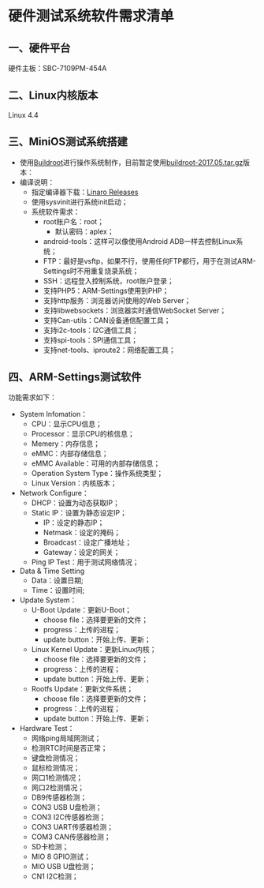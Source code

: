 # 硬件测试系统软件需求清单

## 一、硬件平台

硬件主板：SBC-7109PM-454A

## 二、Linux内核版本 

Linux 4.4

## 三、MiniOS测试系统搭建

* 使用[Buildroot](https://buildroot.org/)进行操作系统制作，目前暂定使用[buildroot-2017.05.tar.gz](https://buildroot.org/downloads/)版本：
* 编译说明：
  * 指定编译器下载：[Linaro Releases](https://releases.linaro.org/components/toolchain/gcc-linaro/)
  * 使用sysvinit进行系统init启动；
  * 系统软件需求：
    * root账户名：root；
      * 默认密码：aplex；
    * android-tools：这样可以像使用Android ADB一样去控制Linux系统；
    * FTP：最好是vsftp，如果不行，使用任何FTP都行，用于在测试ARM-Settings时不用重复烧录系统；
    * SSH：远程登入控制系统，root账户登录；
    * 支持PHP5：ARM-Settings使用到PHP；
    * 支持http服务：浏览器访问使用的Web Server；
    * 支持libwebsockets：浏览器实时通信WebSocket Server；
    * 支持Can-utils：CAN设备通信配置工具；
    * 支持i2c-tools：I2C通信工具；
    * 支持spi-tools：SPI通信工具；
    * 支持net-tools、iproute2：网络配置工具；

## 四、ARM-Settings测试软件

功能需求如下：

* System Infomation：
  * CPU：显示CPU信息；
  * Processor：显示CPU的核信息；
  * Memery：内存信息；
  * eMMC：内部存储信息；
  * eMMC Available：可用的内部存储信息；
  * Operation System Type：操作系统类型；
  * Linux Version：内核版本；
* Network Configure：
  * DHCP：设置为动态获取IP；
  * Static IP：设置为静态设定IP；
    * IP：设定的静态IP；
    * Netmask：设定的掩码；
    * Broadcast：设定广播地址；
    * Gateway：设定的网关；
  * Ping IP Test：用于测试网络情况；
* Data & Time Setting
  * Data：设置日期;
  * Time：设置时间;
* Update System：
  * U-Boot Update：更新U-Boot；
    * choose file：选择要更新的文件；
    * progress：上传的进程；
    * update button：开始上传、更新；
  * Linux Kernel Update：更新Linux内核；
    * choose file：选择要更新的文件；
    * progress：上传的进程；
    * update button：开始上传、更新；
  * Rootfs Update：更新文件系统；
    * choose file：选择要更新的文件；
    * progress：上传的进程；
    * update button：开始上传、更新；
* Hardware Test：
  * 网络ping局域网测试；
  * 检测RTC时间是否正常；
  * 键盘检测情况；
  * 鼠标检测情况；
  * 网口1检测情况；
  * 网口2检测情况；
  * DB9传感器检测；
  * CON3 USB U盘检测；
  * CON3 I2C传感器检测；
  * CON3 UART传感器检测；
  * COM3 CAN传感器检测；
  * SD卡检测；
  * MIO 8 GPIO测试；
  * MIO USB U盘检测；
  * CN1 I2C检测；
